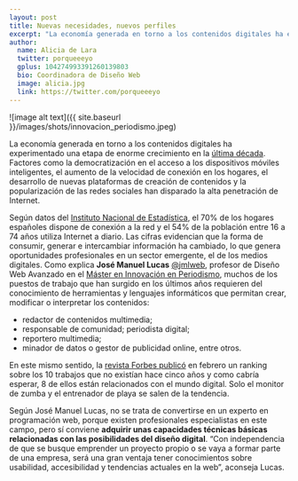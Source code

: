 ```yaml
---
layout: post
title: Nuevas necesidades, nuevos perfiles
excerpt: "La economía generada en torno a los contenidos digitales ha experimentado una etapa de enorme crecimiento en la última década. Factores como la democratización en el acceso a los dispositivos móviles inteligentes, el aumento de la velocidad de conexión en los hogares, el desarrollo de nuevas plataformas de creación de contenidos y la popularización de las redes sociales han disparado la alta penetración de Internet."
author:
  name: Alicia de Lara
  twitter: porqueeeyo
  gplus: 104274993391260139803 
  bio: Coordinadora de Diseño Web
  image: alicia.jpg
  link: https://twitter.com/porqueeeyo
---
```

![image alt text]({{ site.baseurl }}/images/shots/innovacion_periodismo.jpeg)

La economía generada en torno a los contenidos digitales ha experimentado una etapa de enorme crecimiento en la [última década](http://www.ametic.es/DescargarDocumento.aspx?idd=4884). Factores como la democratización en el acceso a los dispositivos móviles inteligentes, el aumento de la velocidad de conexión en los hogares, el desarrollo de nuevas plataformas de creación de contenidos y la popularización de las redes sociales han disparado la alta penetración de Internet. 

Según datos del [Instituto Nacional de Estadística](http://www.ine.es/prensa/np803.pdf), el 70% de los hogares españoles dispone de conexión a Ia red y el 54% de la población entre 16 a 74 años utiliza Internet a diario. Las cifras evidencian que la forma de consumir, generar e intercambiar información ha cambiado, lo que genera oportunidades profesionales en un sector emergente, el de los medios digitales. Como explica **José Manuel Lucas** [@jmlweb](https://twitter.com/jmlweb), profesor de Diseño Web Avanzado en el [Máster en Innovación en Periodismo](http://mip.umh.es), muchos de los puestos de trabajo que han surgido en los últimos años requieren del conocimiento de herramientas y lenguajes informáticos que permitan crear, modificar o interpretar los contenidos: 

* redactor de contenidos multimedia; 
* responsable de comunidad; periodista digital; 
* reportero multimedia; 
* minador de datos o gestor de publicidad online, entre otros. 

En este mismo sentido, la [revista Forbes publicó](http://forbesmagazine.es/actualidad-noticia/10-trabajos-que-no-existian-hace-5-anos_1521.html) en febrero un ranking sobre los 10 trabajos que no existían hace cinco años y como cabría esperar, 8 de ellos están relacionados con el mundo digital. Solo el monitor de zumba y el entrenador de playa se salen de la tendencia. 

Según José Manuel Lucas, no se trata de convertirse en un experto en programación web, porque existen profesionales especialistas en este campo, pero sí conviene **adquirir unas capacidades técnicas básicas relacionadas con las posibilidades del diseño digital**. “Con independencia de que se busque emprender un proyecto propio o se vaya a formar parte de una empresa, será una gran ventaja tener conocimientos sobre usabilidad, accesibilidad y tendencias actuales en la web”, aconseja Lucas.